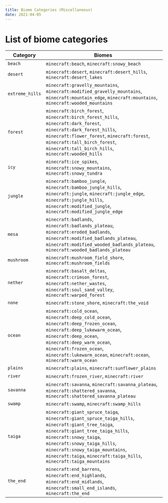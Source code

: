 ```yaml
---
title: Biome Categories (Miscellaneous)
date: 2021-04-05
---
```

# List of biome categories

Category            |    Biomes    
--------------------|--------------
`beach`             |    `minecraft:beach`, `minecraft:snowy_beach`
`desert`            |    `minecraft:desert`, `minecraft:desert_hills`, `minecraft:desert_lakes`
`extreme_hills`     |    `minecraft:gravelly_mountains`, `minecraft:modified_gravelly_mountains`, `minecraft:mountain_edge`, `minecraft:mountains`, `minecraft:wooded_mountains`
`forest`            |    `minecraft:birch_forest`, `minecraft:birch_forest_hills`, `minecraft:dark_forest`, `minecraft:dark_forest_hills`, `minecraft:flower_forest`, `minecraft:forest`, `minecraft:tall_birch_forest`, `minecraft:tall_birch_hills`, `minecraft:wooded_hills`
`icy`               |    `minecraft:ice_spikes`, `minecraft:snowy_mountains`, `minecraft:snowy_tundra`
`jungle`            |    `minecraft:bamboo_jungle`, `minecraft:bamboo_jungle_hills`, `minecraft:jungle`, `minecraft:jungle_edge`, `minecraft:jungle_hills`, `minecraft:modified_jungle`, `minecraft:modified_jungle_edge`
`mesa`              |    `minecraft:badlands`, `minecraft:badlands_plateau`, `minecraft:eroded_badlands`, `minecraft:modified_badlands_plateau`, `minecraft:modified_wooded_badlands_plateau`, `minecraft:wooded_badlands_plateau`
`mushroom`          |    `minecraft:mushroom_field_shore`, `minecraft:mushroom_fields`
`nether`            |    `minecraft:basalt_deltas`, `minecraft:crimson_forest`, `minecraft:nether_wastes`, `minecraft:soul_sand_valley`, `minecraft:warped_forest`
`none`              |    `minecraft:stone_shore`, `minecraft:the_void`
`ocean`             |    `minecraft:cold_ocean`, `minecraft:deep_cold_ocean`, `minecraft:deep_frozen_ocean`, `minecraft:deep_lukewarm_ocean`, `minecraft:deep_ocean`, `minecraft:deep_warm_ocean`, `minecraft:frozen_ocean`, `minecraft:lukewarm_ocean`, `minecraft:ocean`, `minecraft:warm_ocean`
`plains`            |    `minecraft:plains`, `minecraft:sunflower_plains`
`river`             |    `minecraft:frozen_river`, `minecraft:river`
`savanna`           |    `minecraft:savanna`, `minecraft:savanna_plateau`, `minecraft:shattered_savanna`, `minecraft:shattered_savanna_plateau`
`swamp`             |    `minecraft:swamp`, `minecraft:swamp_hills`
`taiga`             |    `minecraft:giant_spruce_taiga`, `minecraft:giant_spruce_taiga_hills`, `minecraft:giant_tree_taiga`, `minecraft:giant_tree_taiga_hills`, `minecraft:snowy_taiga`, `minecraft:snowy_taiga_hills`, `minecraft:snowy_taiga_mountains`, `minecraft:taiga`, `minecraft:taiga_hills`, `minecraft:taiga_mountains`
`the_end`           |    `minecraft:end_barrens`, `minecraft:end_highlands`, `minecraft:end_midlands`, `minecraft:small_end_islands`, `minecraft:the_end`  